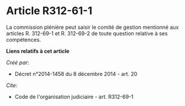 # Article R312-61-1

La commission plénière peut saisir le comité de gestion mentionné aux articles R. 312-69-1 et R. 312-69-2 de toute question
relative à ses compétences.

**Liens relatifs à cet article**

_Créé par_:

  - Décret n°2014-1458 du 8 décembre 2014 - art. 20

_Cite_:

  - Code de l'organisation judiciaire - art. R312-69-1
